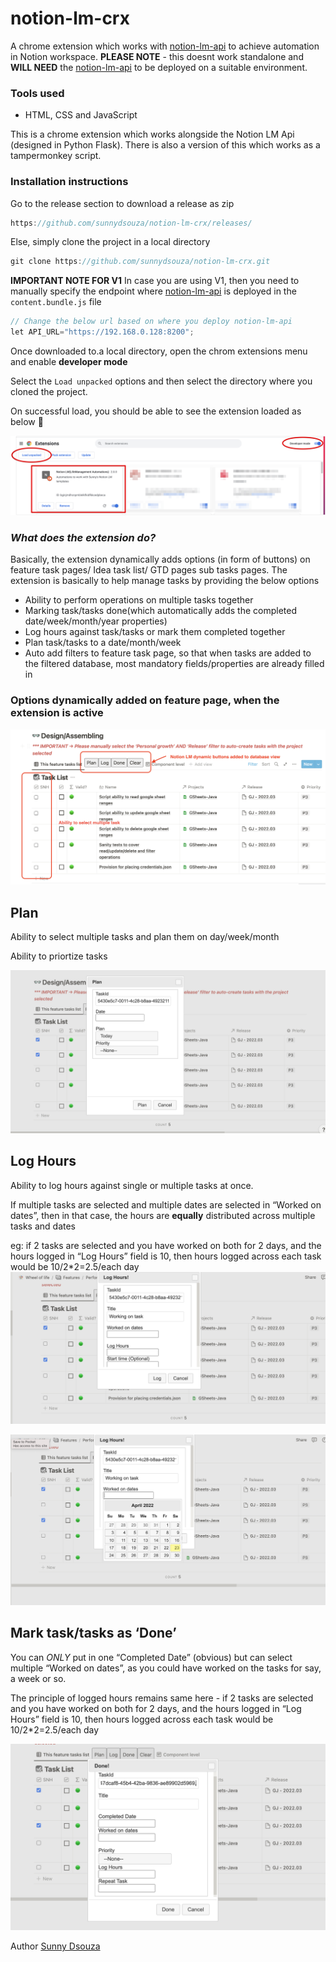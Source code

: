 # notion-lm-crx
A chrome extension which works with [notion-lm-api](https://github.com/sunnydsouza/notion-lm-api) to achieve automation in Notion workspace.
**PLEASE NOTE** - this doesnt work standalone and **WILL NEED** the [notion-lm-api](https://github.com/sunnydsouza/notion-lm-api) to be deployed on a suitable environment.

### Tools used ###
* HTML, CSS and JavaScript

This is a chrome extension which works alongside the Notion LM Api (designed in Python Flask). There is also a version of this which works as a tampermonkey script.

### Installation instructions

Go to the release section to download a release as zip

```java
https://github.com/sunnydsouza/notion-lm-crx/releases/
```

Else, simply clone the project in a local directory

```java
git clone https://github.com/sunnydsouza/notion-lm-crx.git
```

**IMPORTANT NOTE FOR V1**
In case you are using V1, then you need to manually specify the endpoint where [notion-lm-api](https://github.com/sunnydsouza/notion-lm-api) is deployed in the `content.bundle.js` file

```java
// Change the below url based on where you deploy notion-lm-api
let API_URL="https://192.168.0.128:8200"; 
```


Once downloaded to.a local directory, open the chrom extensions menu and enable **developer mode**

Select the `Load unpacked` options and then select the directory where you cloned the project.

On successful load, you should be able to see the extension loaded as below 🥳

![Chrome extension page](docs/images/screenshot10.png)

### *What does the extension do?*

Basically, the extension dynamically adds  options (in form of buttons) on feature task pages/ Idea task list/ GTD pages sub tasks pages. The extension is basically to help manage tasks by providing the below options

- Ability to perform operations on multiple tasks together
- Marking task/tasks done(which automatically adds the completed date/week/month/year properties)
- Log hours against task/tasks or mark them completed together
- Plan task/tasks to a date/month/week
- Auto add filters to feature task page, so that when tasks are added to the filtered database, most mandatory fields/properties are already filled in

### Options dynamically added on feature page, when the extension is active

![Untitled](docs/images/screenshot1.png)

## Plan

Ability to select multiple tasks and plan them on day/week/month

Ability to priortize tasks

![Untitled](docs/images/screenshot3.png)

## Log Hours

Ability to log hours against single or multiple tasks at once. 

If multiple tasks are selected and multiple dates are selected in “Worked on dates”, then in that case, the hours are **equally** distributed across multiple tasks and dates

eg: if 2 tasks are selected and you have worked on both for 2 days, and the hours logged in “Log Hours” field is 10, then hours logged across each task would be 10/2*2=2.5/each day
![Untitled](docs/images/screenshot4.png)

![Untitled](docs/images/screenshot5.png)

## Mark task/tasks as ‘Done’

You can *ONLY* put in one “Completed Date” (obvious) but can select multiple “Worked on dates”, as you could have worked on the tasks for say, a week or so.

The principle of logged hours remains same here - if 2 tasks are selected and you have worked on both for 2 days, and the hours logged in “Log Hours” field is 10, then hours logged across each task would be 10/2*2=2.5/each day

![Untitled](docs/images/screenshot6.png)


Author [Sunny Dsouza](https://sunnydsouza.com)
